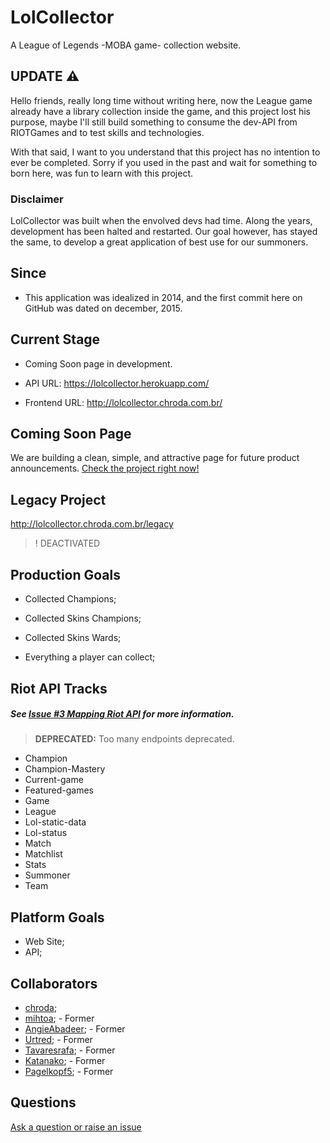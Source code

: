 # LolCollector

A League of Legends -MOBA game- collection website.


## UPDATE :warning:

Hello friends, really long time without writing here, now the League game already have a library collection inside the game, and this project lost his purpose, maybe I'll still build something to consume the dev-API from RIOTGames and to test skills and technologies.

With that said, I want to you understand that this project has no intention to ever be completed.
Sorry if you used in the past and wait for something to born here, was fun to learn with this project.

### Disclaimer

LolCollector was built when the envolved devs had time. Along the years, development has been halted and restarted.
Our goal however, has stayed the same, to develop a great application of best use for our summoners.

## Since

- This application was idealized in 2014, and the first commit here on GitHub was dated on december, 2015.

## Current Stage

- Coming Soon page in development.

- API URL: https://lolcollector.herokuapp.com/
- Frontend URL: http://lolcollector.chroda.com.br/

## Coming Soon Page

We are building a clean, simple, and attractive page for future product announcements.
[Check the project right now!](http://lolcollector.chroda.com.br)

## Legacy Project
http://lolcollector.chroda.com.br/legacy

> ! DEACTIVATED

## Production Goals

- Collected Champions;
- Collected Skins Champions;
- Collected Skins Wards;

- Everything a player can collect;

## Riot API Tracks

##### See *[Issue #3 Mapping Riot API](https://github.com/chroda/lolcollector/issues/3)* for more information.

> **DEPRECATED:** Too many endpoints deprecated.

- Champion
- Champion-Mastery
- Current-game
- Featured-games
- Game
- League
- Lol-static-data
- Lol-status
- Match
- Matchlist
- Stats
- Summoner
- Team

## Platform Goals

- Web Site;
- API;

## Collaborators

- [chroda](https://github.com/chroda);
- [mihtoa](https://github.com/mihtoa); - Former
- [AngieAbadeer](https://github.com/angieabadeer); - Former
- [Urtred](https://github.com/urtred); - Former
- [Tavaresrafa](https://github.com/tavaresrafa); - Former
- [Katanako](https://github.com/Katanako); - Former
- [Pagelkopf5](https://github.com/Pagelkopf5); - Former

## Questions

[Ask a question or raise an issue](https://github.com/chroda/lolcollector/issues)
